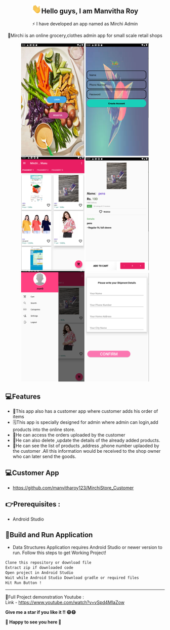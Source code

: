 <h2 align="center"><img src="https://raw.githubusercontent.com/ABSphreak/ABSphreak/master/gifs/Hi.gif" width="30px">Hello guys, I am Manvitha Roy</h2>
<p align="center">⚡ I have developed an app named as Mirchi Admin</strong></p>
<p align="center">🔰Mirchi is an online grocery,clothes admin app for small scale retail shops</p>

<p align="center">
  <img src="https://github.com/manvitharoy123/MirchiStore_Customer/blob/master/1.png" width="200"title="hover text">
  <img src="https://github.com/manvitharoy123/MirchiStore_Customer/blob/master/2.png" width="200" title="hover text">
  <img src="https://github.com/manvitharoy123/MirchiStore_Customer/blob/master/3.png"width="200" title="hover text">
  <img src="https://github.com/manvitharoy123/MirchiStore_Customer/blob/master/4.png" width="200" title="hover text">
  <img src="https://github.com/manvitharoy123/MirchiStore_Customer/blob/master/5.png" width="200" title="hover text">
  <img src="https://github.com/manvitharoy123/MirchiStore_Customer/blob/master/7.png" width="200" title="hover text">
</p>

## 💻Features

- 📍This app also has a customer app where customer adds his order of items
- 🗒️This app is specially designed for admin where admin can login,add products into the online store.
- 🌟He can access the orders uploaded by the customer 
- 💬He can also delete ,update the details of the already added products.
- 🤜He can see the list of products ,address ,phone number uplaoded by the customer .All this information would be received to the shop owner who can later send the goods.

## 💻Customer App

- https://github.com/manvitharoy123/MirchiStore_Customer

## 👉Prerequisites :
- Android Studio

## 🤟Build and Run Application

- Data Structures Application requires Android Studio or newer version to run.
Follow this steps to get Working Project!
```
Clone this repository or download file
Extract zip if downloaded code
Open project in Android Studio
Wait while Android Studio Download gradle or required files
Hit Run Button !
```

------------

🤔Full Project demonstration Youtube :<br>
Link - https://www.youtube.com/watch?v=vSpd4MlaZow

**Give me a star if you like it !! 😷😷**

**🤍 Happy to see you here 💜**
